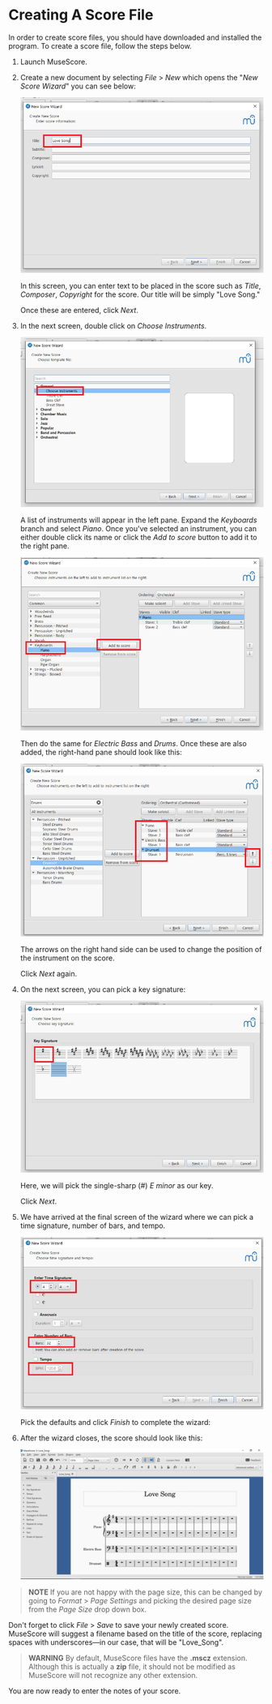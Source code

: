 # Creating A Score File

In order to create score files, you should have downloaded and installed the program. To create a score file, follow the steps below.

1. Launch MuseScore.
2. Create a new document by selecting _File_ > _New_ which opens the "_New Score Wizard_" you can see below:

   ![New Score wizard](pictures/new-score-wizard.png)

   In this screen, you can enter text to be placed in the score such as _Title_, _Composer_, _Copyright_ for the score. Our title will be simply "Love Song."

   Once these are entered, click _Next_.

3. In the next screen, double click on _Choose Instruments_.

   ![Choose instruments](pictures/choose-instruments.png)

   A list of instruments will appear in the left pane. Expand the _Keyboards_ branch and select _Piano_. Once you've selected an instrument, you can either double click its name or click the _Add to score_ button to add it to the right pane.

   ![Add keyboards to instruments](pictures/keyboards-piano.png)

   Then do the same for _Electric Bass_ and _Drums_. Once these are also added, the right-hand pane should look like this:

   ![Selected instruments](pictures/selected-instruments.png)

   The arrows on the right hand side can be used to change the position of the instrument on the score.

   Click _Next_ again.

4. On the next screen, you can pick a key signature:

   ![Choose key signature](pictures/choose-key-signature.png)

   Here, we will pick the single-sharp (#) _E minor_ as our key.

   Click _Next_.

5. We have arrived at the final screen of the wizard where we can pick a time signature, number of bars, and tempo.

   ![Chose time signature and tempo](pictures/choose-time-signature-and-tempo.png)

   Pick the defaults and click _Finish_ to complete the wizard:

6. After the wizard closes, the score should look like this:

   ![Created score](pictures/created-score.png)

> __NOTE__
> If you are not happy with the page size, this can be changed by going to _Format_ > _Page Settings_ and picking the desired page size from the _Page Size_ drop down box.

Don't forget to click _File_ > _Save_ to save your newly created score. MuseScore will suggest a filename based on the title of the score, replacing spaces with underscores&mdash;in our case, that will be "Love_Song".

> __WARNING__
> By default, MuseScore files have the __.mscz__ extension. Although this is actually a __zip__ file, it should not be modified as MuseScore will not recognize any other extension.

You are now ready to enter the notes of your score.
